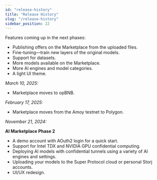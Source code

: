 ```yaml
---
id: "release-history"
title: "Release History"
slug: "/release-history"
sidebar_position: 22
---
```


Features coming up in the next phases:

- Publishing offers on the Marketplace from the uploaded files.
- Fine-tuning—train new layers of the original models.
- Support for datasets.
- More models available on the Marketplace.
- More AI engines and model categories.
- A light UI theme.

_March 10, 2025:_

- Marketplace moves to opBNB.

_February 17, 2025:_

- Marketplace moves from the Amoy testnet to Polygon.

_November 21, 2024:_

**AI Marketplace Phase 2**

- A demo account with AOuth2 login for a quick start.
- Support for Intel TDX and NVIDIA GPU confidential computing.
- Deploying AI models with confidential tunnels using a variety of AI engines and settings.
- Uploading your models to the Super Protocol cloud or personal Storj accounts.
- UI/UX redesign.